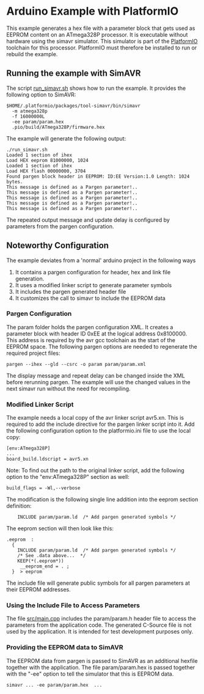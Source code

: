 # Arduino Example with PlatformIO

This example generates a hex file with a parameter block that
gets used as EEPROM content on an ATmega328P processor. It is 
executable without hardware using the simavr simulator.
This simulator is part of the
[PlatformIO](https://platformio.org/) toolchain for this processor.
PlatformIO must therefore be installed to run or rebuild the example.

## Running the example with SimAVR

The script [run_simavr.sh](./run_simavr.sh) shows how to run the
example. It provides the following option to SimAVR:

    $HOME/.platformio/packages/tool-simavr/bin/simavr
      -m atmega328p 
      -f 16000000L 
      -ee param/param.hex 
      .pio/build/ATmega328P/firmware.hex

The example will generate the following output:

    ./run_simavr.sh 
    Loaded 1 section of ihex
    Load HEX eeprom 81000000, 1024
    Loaded 1 section of ihex
    Load HEX flash 00000000, 3704
    Found pargen block header in EEPROM: ID:EE Version:1.0 Length: 1024     bytes.
    This message is defined as a Pargen parameter!..
    This message is defined as a Pargen parameter!..
    This message is defined as a Pargen parameter!..
    This message is defined as a Pargen parameter!..
    This message is defined as a Pargen parameter!..

The repeated output message and update delay is configured by
parameters from the pargen configuration.

## Noteworthy Configuration

The example deviates from a 'normal' arduino project in the following ways
  1) It contains a pargen configuration for header, hex and link file 
     generation.
  2) It uses a modified linker script to generate parameter symbols
  3) It includes the pargen generated header file
  4) It customizes the call to simavr to include the EEPROM data
   
  
### Pargen Configuration

The param folder holds the pargen configuration XML. It creates
a parameter block with header ID 0xEE at the logical address 0x8100000.
This address is required by the avr gcc toolchain as the start of the 
EEPROM space. The following pargen options are needed to regenerate
the required project files:

    pargen --ihex --gld --csrc -o param param/param.xml

The display message and repeat delay can be changed inside the XML
before rerunning pargen. The example will use the changed values
in the next simavr run without the need for recompiling.

### Modified Linker Script

The example needs a local copy of the avr linker script avr5.xn. 
This is required to add the include directive for the pargen linker 
script into it. Add the following configuration option to the 
platformio.ini file to use the local copy:

    [env:ATmega328P]
    ...
    board_build.ldscript = avr5.xn

Note: To find out the path to the original linker script, add the 
following option to the "env:ATmega328P" section as well: 

    build_flags = -Wl,--verbose 

The modification is the following single line addition into the eeprom
section definition:

        INCLUDE param/param.ld  /* Add pargen generated symbols */

The eeprom section will then look like this:

    .eeprom  :
      {
        INCLUDE param/param.ld  /* Add pargen generated symbols */
        /* See .data above...  */
        KEEP(*(.eeprom*))
         __eeprom_end = . ;
      }  > eeprom

The include file will generate public symbols for all pargen
parameters at their EEPROM addresses.

### Using the Include File to Access Parameters

The file [src/main.cpp](./src/main.cpp) includes the
param/param.h header file to access the parameters from the 
application code. The generated C-Source file is not used by the
application. It is intended for test development purposes only.

### Providing the EEPROM data to SimAVR

The EEPROM data from pargen is passed to SimAVR as an additional
hexfile together with the application. The file param/param.hex 
is passed together with the "-ee" option to tell the simulator
that this is EEPROM data.

    simavr ... -ee param/param.hex  ...

